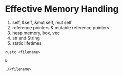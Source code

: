 # Effective Memory Handling

1. self, &self, &mut self, mut self
2. reference pointers & mutable reference pointers
3. heap memory, box, vec
4. str and String
5. static lifetimes

```
rustc <filename>

& 

./<filename>
```
